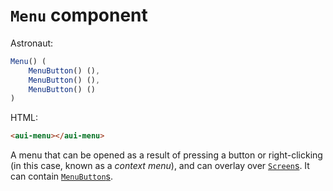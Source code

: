 # `Menu` component
Astronaut:
```javascript
Menu() (
    MenuButton() (),
    MenuButton() (),
    MenuButton() ()
)
```

HTML:
```html
<aui-menu></aui-menu>
```

A menu that can be opened as a result of pressing a button or right-clicking (in this case, known as a _context menu_), and can overlay over [`Screen`s](reference/components/screen.md). It can contain [`MenuButton`s](reference/components/menubutton.md).